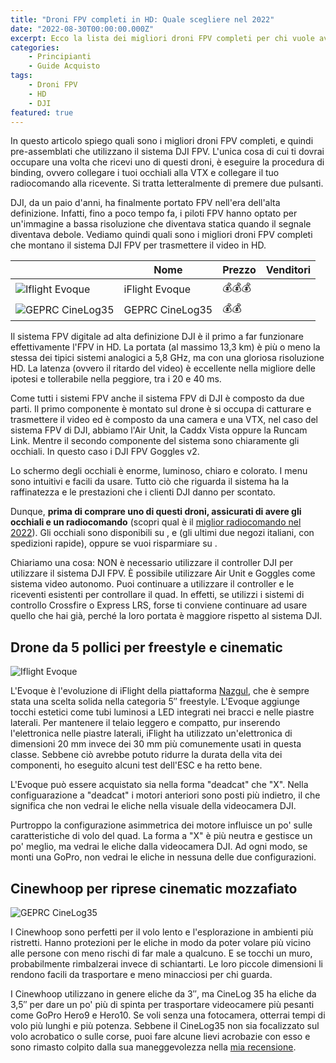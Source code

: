 ```yaml
---
title: "Droni FPV completi in HD: Quale scegliere nel 2022"
date: "2022-08-30T00:00:00.000Z"
excerpt: Ecco la lista dei migliori droni FPV completi per chi vuole avere il miglior video negli occhiali. Vediamo i pro e i contro di tutte le migliori alternative nel 2022
categories:
    - Principianti
    - Guide Acquisto 
tags: 
    - Droni FPV
    - HD
    - DJI
featured: true
---
```

<style jsx>{`
    
    td:nth-of-type(1) {
        font-weight: 600;
    }

    #summary-table td:nth-of-type(1){
        width: 25%;
    }
    @media 
    only screen and (max-width: 760px),
    (min-device-width: 768px) and (max-device-width: 1024px)  {
        /*
        Label the data on mobile view
        
        */
        #summary-table td:nth-of-type(1){
            background-color: #fff;
            padding: 0;
            width: 100%;
        }
        #summary-table td:nth-of-type(2):before { content: "Nome" }
        #summary-table td:nth-of-type(3):before { content: "Prezzo" }
        #summary-table td:nth-of-type(4):before { content: "Venditori" }
    }
`}</style>

In questo articolo spiego quali sono i migliori droni FPV completi, e quindi pre-assemblati che utilizzano il sistema DJI FPV. L'unica cosa di cui ti dovrai occupare una volta che ricevi uno di questi droni, è eseguire la procedura di binding, ovvero collegare i tuoi occhiali alla VTX e collegare il tuo radiocomando alla ricevente. Si tratta letteralmente di premere due pulsanti.

DJI, da un paio d'anni, ha finalmente portato FPV nell'era dell'alta definizione. Infatti, fino a poco tempo fa, i piloti FPV hanno optato per un'immagine a bassa risoluzione che diventava statica quando il segnale diventava debole. Vediamo quindi quali sono i migliori droni FPV completi che montano il sistema DJI FPV per trasmettere il video in HD.

<div id="summary-table">


|                                                                              | Nome                                        |Prezzo     | Venditori                                                                                                                                                                                                                                   |
|------------------------------------------------------------------------------|---------------------------------------------|-----------|---------------------------------------------------------------------------------------------------------------------------------------------------------------------------------------------------------------------------------------------|
| ![Iflight Evoque](/assets/droni-fpv-digitali/iflight-evoque.jpg)             | <Link to="#evoque">iFlight Evoque</Link>    |💰💰💰     | <AffiliateLink href="https://www.drone24hours.com/prodotto/nazgul-evoque-f5d-6s-caddx-polar-vista-hd/?D24H=lucapalonca" label="Drone24Hours" /> <br/> <AffiliateLink  href="https://www.banggood.com/custlink/KvGpyj8odN"   label="Banggood" />          |
| ![GEPRC CineLog35](/assets/nuovo-cinelog35/cinelog.jpeg)                     | <Link to="#cinelog">GEPRC CineLog35</Link>  |💰💰       | <AffiliateLink href="https://www.drone24hours.com/product/geprc-cinelog35-hd/?D24H=lucapalonca" label="Drone24Hours  " /><br/> <AffiliateLink  href="https://www.banggood.com/custlink/K3Kcda9oRw"   label="Banggood" />         |


</div>

Il sistema FPV digitale ad alta definizione DJI è il primo a far funzionare effettivamente l'FPV in HD. La portata (al massimo 13,3 km) è più o meno la stessa dei tipici sistemi analogici a 5,8 GHz, ma con una gloriosa risoluzione HD. La latenza (ovvero il ritardo del video) è eccellente nella migliore delle ipotesi e tollerabile nella peggiore, tra i 20 e 40 ms.

Come tutti i sistemi FPV anche il sistema FPV di DJI è composto da due parti. Il primo componente è montato sul drone è si occupa di catturare e trasmettere il video ed è composto da una camera e una VTX, nel caso del sistema FPV di DJI, abbiamo l'Air Unit, la Caddx Vista oppure la Runcam Link. Mentre il secondo componente del sistema sono chiaramente gli occhiali. In questo caso i DJI FPV Goggles v2.

Lo schermo degli occhiali è enorme, luminoso, chiaro e colorato. I menu sono intuitivi e facili da usare. Tutto ciò che riguarda il sistema ha la raffinatezza e le prestazioni che i clienti DJI danno per scontato.

Dunque, **prima di comprare uno di questi droni, assicurati di avere gli occhiali e un radiocomando** (scopri qual è il [miglior radiocomando nel 2022](https://lucafpv.com/migliori-radiocomandi-per-droni-fpv)). Gli occhiali sono disponibili su <AffiliateLink label="Amazon.it" href="https://amzn.to/3e6hU3X"/>, <AffiliateLink label="drone24hours.com" href="https://www.drone24hours.com/prodotto/occhiali-dji-fpv-v2/?D24h=lucapalonca"/> e <AffiliateLink label="rhobbyfpv.it" href="https://www.rhobbyfpv.it/prodotto/dji-fpv-goggles-v2/?ref=iamlucafpv"/> (gli ultimi due negozi italiani, con spedizioni rapide), oppure se vuoi risparmiare su <AffiliateLink label="banggood.com" href="https://it.banggood.com/custlink/DvDWELZ1DG"/>.

Chiariamo una cosa: NON è necessario utilizzare il controller DJI per utilizzare il sistema DJI FPV. È possibile utilizzare Air Unit e Goggles come sistema video autonomo. Puoi continuare a utilizzare il controller e le riceventi esistenti per controllare il quad. In effetti, se utilizzi i sistemi di controllo Crossfire o Express LRS, forse ti conviene continuare ad usare quello che hai già, perché la loro portata è maggiore rispetto al sistema DJI.

<div id="evoque">

## Drone da 5 pollici per freestyle e cinematic

</div>

![Iflight Evoque](/assets/droni-fpv-digitali/iflight-evoque.jpg)

L'Evoque è l'evoluzione di iFlight della piattaforma [Nazgul](https://lucafpv.com/iflight-nazgul5), che è sempre stata una scelta solida nella categoria 5″ freestyle. L'Evoque aggiunge tocchi estetici come tubi luminosi a LED integrati nei bracci e nelle piastre laterali. Per mantenere il telaio leggero e compatto, pur inserendo l'elettronica nelle piastre laterali, iFlight ha utilizzato un'elettronica di dimensioni 20 mm invece dei 30 mm più comunemente usati in questa classe. Sebbene ciò avrebbe potuto ridurre la durata della vita dei componenti, ho eseguito alcuni test dell'ESC e ha retto bene.

L'Evoque può essere acquistato sia nella forma "deadcat" che "X". Nella configuarazione a "deadcat" i motori anteriori sono posti più indietro, il che significa che non vedrai le eliche nella visuale della videocamera DJI. 

Purtroppo la configurazione asimmetrica dei motore influisce un po' sulle caratteristiche di volo del quad. La forma a "X" è più neutra e gestisce un po' meglio, ma vedrai le eliche dalla videocamera DJI. Ad ogni modo, se monti una GoPro, non vedrai le eliche in nessuna delle due configurazioni.


<div id="cinelog">

## Cinewhoop per riprese cinematic mozzafiato

</div>

![GEPRC CineLog35](/assets/nuovo-cinelog35/cinelog.jpeg)  

I Cinewhoop sono perfetti per il volo lento e l'esplorazione in ambienti più ristretti. Hanno protezioni per le eliche in modo da poter volare più vicino alle persone con meno rischi di far male a qualcuno. E se tocchi un muro, probabilmente rimbalzerai invece di schiantarti. Le loro piccole dimensioni li rendono facili da trasportare e meno minacciosi per chi guarda.

I Cinewhoop utilizzano in genere eliche da 3″, ma CineLog 35 ha eliche da 3,5″ per dare un po' più di spinta per trasportare videocamere più pesanti come GoPro Hero9 e Hero10. Se voli senza una fotocamera, otterrai tempi di volo più lunghi e più potenza. Sebbene il CineLog35 non sia focalizzato sul volo acrobatico o sulle corse, puoi fare alcune lievi acrobazie con esso e sono rimasto colpito dalla sua maneggevolezza nella [mia recensione](https://lucafpv.com/nuovo-cinelog35).


